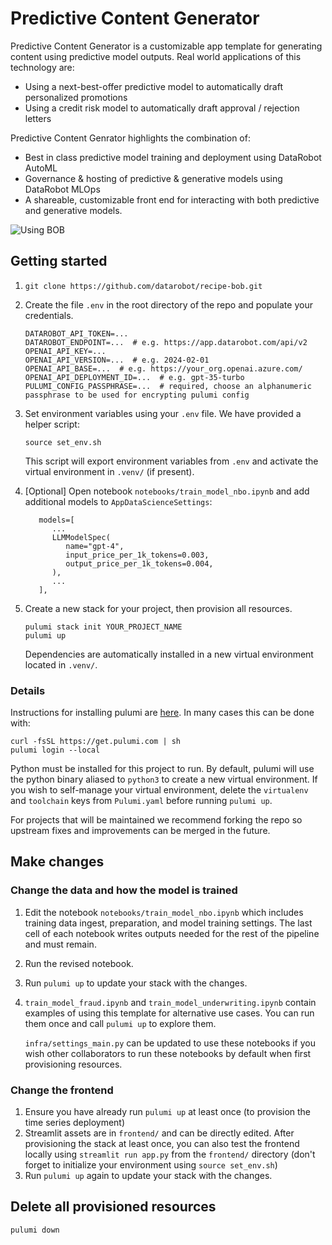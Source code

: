 # Predictive Content Generator
Predictive Content Generator is a customizable app template for generating content using predictive model
outputs. Real world applications of this technology are:
- Using a next-best-offer predictive model to automatically draft personalized promotions
- Using a credit risk model to automatically draft approval / rejection letters

Predictive Content Genrator highlights the combination of:
* Best in class predictive model training and deployment using DataRobot AutoML
* Governance & hosting of predictive & generative models using DataRobot MLOps
* A shareable, customizable front end for interacting with both predictive and
  generative models.

![Using BOB](https://s3.amazonaws.com/datarobot_public/drx/recipe_gifs/bob_ui.gif)

## Getting started
1. ```
   git clone https://github.com/datarobot/recipe-bob.git
   ```

2. Create the file `.env` in the root directory of the repo and populate your credentials.
   ```
   DATAROBOT_API_TOKEN=...
   DATAROBOT_ENDPOINT=...  # e.g. https://app.datarobot.com/api/v2
   OPENAI_API_KEY=...
   OPENAI_API_VERSION=...  # e.g. 2024-02-01
   OPENAI_API_BASE=...  # e.g. https://your_org.openai.azure.com/
   OPENAI_API_DEPLOYMENT_ID=...  # e.g. gpt-35-turbo
   PULUMI_CONFIG_PASSPHRASE=...  # required, choose an alphanumeric passphrase to be used for encrypting pulumi config
   ```
   
3. Set environment variables using your `.env` file. We have provided a helper script:
   ```
   source set_env.sh
   ```

   This script will export environment variables from `.env` and activate the virtual environment in `.venv/` (if present).

4. [Optional] Open notebook `notebooks/train_model_nbo.ipynb` and add additional models to `AppDataScienceSettings`:
   ```
      models=[
         ...
         LLMModelSpec(
            name="gpt-4",
            input_price_per_1k_tokens=0.003,
            output_price_per_1k_tokens=0.004,
         ),
         ...
      ],
   ```
5. Create a new stack for your project, then provision all resources.
   ```
   pulumi stack init YOUR_PROJECT_NAME
   pulumi up
   ```
   Dependencies are automatically installed in a new virtual environment located in `.venv/`.

### Details
Instructions for installing pulumi are [here][pulumi-install]. In many cases this can be done
with:
```
curl -fsSL https://get.pulumi.com | sh
pulumi login --local
```

Python must be installed for this project to run. By default, pulumi will use the python binary
aliased to `python3` to create a new virtual environment. If you wish to self-manage your virtual
environment, delete the `virtualenv` and `toolchain` keys from `Pulumi.yaml` before running `pulumi up`.


For projects that will be maintained we recommend forking the repo so upstream fixes and
improvements can be merged in the future.

[pulumi-install]: https://www.pulumi.com/docs/iac/download-install/

## Make changes
### Change the data and how the model is trained
1. Edit the notebook `notebooks/train_model_nbo.ipynb` which includes training data ingest, preparation, 
   and model training settings. The last cell of each notebook writes outputs needed for the rest of the
   pipeline and must remain.
2. Run the revised notebook.
3. Run `pulumi up` to update your stack with the changes.
4. `train_model_fraud.ipynb` and `train_model_underwriting.ipynb` contain examples of using this template
   for alternative use cases. You can run them once and call `pulumi up` to explore them.
   
   `infra/settings_main.py` can be updated to use these notebooks if you wish other collaborators to run these 
   notebooks by default when first provisioning resources.

### Change the frontend
1. Ensure you have already run `pulumi up` at least once (to provision the time series deployment)
2. Streamlit assets are in `frontend/` and can be directly edited. After provisioning the stack 
   at least once, you can also test the frontend locally using `streamlit run app.py` from the
   `frontend/` directory (don't forget to initialize your environment using `source set_env.sh`)
3. Run `pulumi up` again to update your stack with the changes.

## Delete all provisioned resources
```
pulumi down
```
